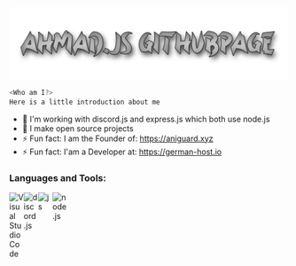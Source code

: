<a>
  <img align="center" src="banner.png" />
</a>

```js
<Who am I?>
Here is a little introduction about me
```
- 🌱 I'm working with discord.js and express.js which both use node.js
- 💎 I make open source projects
- ⚡ Fun fact: I am the Founder of: https://aniguard.xyz
- ⚡ Fun fact: I'am a Developer at: https://german-host.io

### Languages and Tools:

<img align="left" alt="Visual Studio Code" width="26px" src="https://i.imgur.com/LwSdAlE.png" />
<img align="left" alt="discord.js" width="26px" src="https://i.imgur.com/SI1DZf3.png" />
<img align="left" alt="js" width="26px" src="https://i.imgur.com/3u1wzwE.png" />
<img align="left" alt="node.js" width="26px" src="https://i.imgur.com/tYLFZBh.png" />



